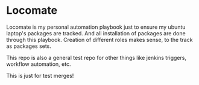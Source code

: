 # Locomate

Locomate is my personal automation playbook just to ensure my ubuntu laptop's packages are tracked. And all installation of packages are done through this playbook. Creation of different roles makes sense, to the track as packages sets.

This repo is also a general test repo for other things like jenkins triggers, workflow automation, etc.

This is just for test merges!
